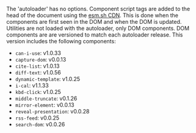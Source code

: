 The 'autoloader' has no options.
Component script tags are added to the head of the document using the [esm.sh CDN](https://esm.sh/). 
This is done when the components are first seen in the DOM and when the DOM is updated.
Utilities are not loaded with the autoloader, only DOM components.
DOM components are are versioned to match each autoloader release.
This version includes the following components:

- `can-i-use`: v1.0.33
- `capture-dom`: v0.0.13
- `cite-list`: v1.0.13
- `diff-text`: v1.0.56
- `dynamic-template`: v1.0.25
- `i-cal`: v1.1.33
- `kbd-click`: v1.0.25
- `middle-truncate`: v0.1.26
- `mirror-element`: v0.0.13
- `reveal-presentation`: v0.0.28
- `rss-feed`: v0.0.25
- `search-dom`: v0.0.26

